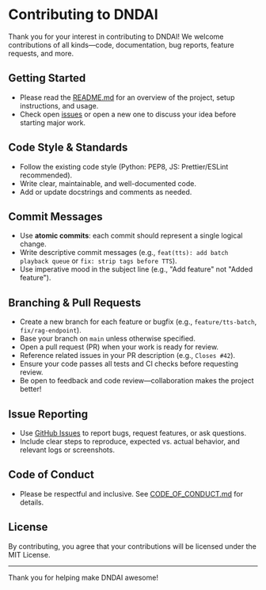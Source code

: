 # Contributing to DNDAI

Thank you for your interest in contributing to DNDAI! We welcome contributions of all kinds—code, documentation, bug reports, feature requests, and more.

## Getting Started
- Please read the [README.md](./README.md) for an overview of the project, setup instructions, and usage.
- Check open [issues](https://github.com/your-repo/issues) or open a new one to discuss your idea before starting major work.

## Code Style & Standards
- Follow the existing code style (Python: PEP8, JS: Prettier/ESLint recommended).
- Write clear, maintainable, and well-documented code.
- Add or update docstrings and comments as needed.

## Commit Messages
- Use **atomic commits**: each commit should represent a single logical change.
- Write descriptive commit messages (e.g., `feat(tts): add batch playback queue` or `fix: strip tags before TTS`).
- Use imperative mood in the subject line (e.g., "Add feature" not "Added feature").

## Branching & Pull Requests
- Create a new branch for each feature or bugfix (e.g., `feature/tts-batch`, `fix/rag-endpoint`).
- Base your branch on `main` unless otherwise specified.
- Open a pull request (PR) when your work is ready for review.
- Reference related issues in your PR description (e.g., `Closes #42`).
- Ensure your code passes all tests and CI checks before requesting review.
- Be open to feedback and code review—collaboration makes the project better!

## Issue Reporting
- Use [GitHub Issues](https://github.com/your-repo/issues) to report bugs, request features, or ask questions.
- Include clear steps to reproduce, expected vs. actual behavior, and relevant logs or screenshots.

## Code of Conduct
- Please be respectful and inclusive. See [CODE_OF_CONDUCT.md](./CODE_OF_CONDUCT.md) for details.

## License
By contributing, you agree that your contributions will be licensed under the MIT License.

---
Thank you for helping make DNDAI awesome! 